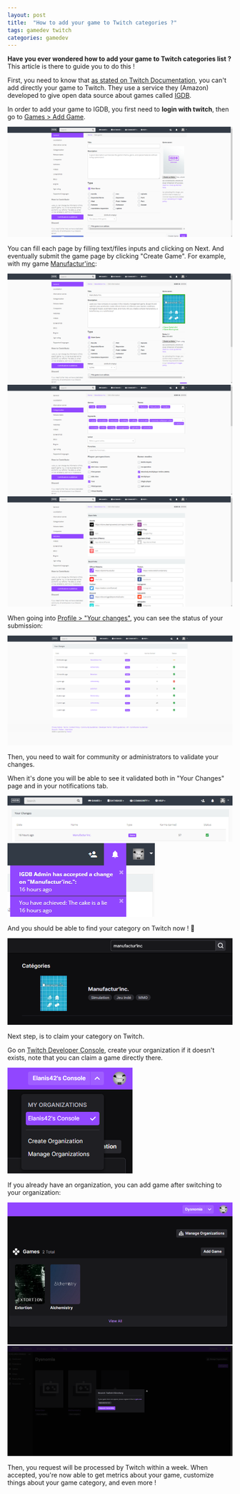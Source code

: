 ```yaml
---
layout: post
title:  "How to add your game to Twitch categories ?"
tags: gamedev twitch
categories: gamedev
---
```


**Have you ever wondered how to add your game to Twitch categories list ?**
This article is there to guide you to do this !  

First, you need to know that [as stated on Twitch Documentation](https://help.twitch.tv/s/article/adding-a-game-and-box-art-to-the-directory), you can't add directly your game to Twitch. They use a service they (Amazon) developed to give open data source about games called [IGDB](https://www.igdb.com).

In order to add your game to IGDB, you first need to **login with twitch**, then go to [Games > Add Game](https://www.igdb.com/games/new).

![](/assets/img/2023-09-10_AddGame_Empty.png)

You can fill each page by filling text/files inputs and clicking on Next. And eventually submit the game page by clicking "Create Game". For example, with my game [Manufactur'inc](https://store.steampowered.com/app/2146380/Manufactur_inc/):

![](/assets/img/2023-09-10_AddGame_Filled_1.png)  
![](/assets/img/2023-09-10_AddGame_Filled_2.png)  
![](/assets/img/2023-09-10_AddGame_Filled_3.png)  

When going into [Profile > "Your changes"](https://www.igdb.com/karma_hunters/changes), you can see the status of your submission:

![](/assets/img/2023-09-10_YourChanges_Pending.png)

Then, you need to wait for community or administrators to validate your changes.

When it's done you will be able to see it validated both in "Your Changes" page and in your notifications tab.

![](/assets/img/2023-09-10_YourChanges_Validated.png)  
![](/assets/img/2023-09-10_IGDB_Notif.png)  

And you should be able to find your category on Twitch now ! 🎉

![](/assets/img/2023-09-10_Twitch_Category.png)

Next step, is to claim your category on Twitch.

Go on [Twitch Developer Console](https://dev.twitch.tv/console), create your organization if it doesn't exists, note that you can claim a game directly there.

![](/assets/img/2023-09-10_Twitch_Create_Org.png)

If you already have an organization, you can add game after switching to your organization:

![](/assets/img/2023-09-10_Twitch_Add_Game.png)
![](/assets/img/2023-09-10_Twitch_Add_Game_2.png)

Then, you request will be processed by Twitch within a week.
When accepted, you're now able to get metrics about your game, customize things about your game category, and even more !